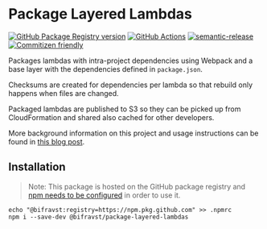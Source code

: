 # Package Layered Lambdas

[![GitHub Package Registry version](https://img.shields.io/github/release/bifravst/package-layered-lambdas.svg?label=GPR&logo=github)](https://github.com/bifravst/package-layered-lambdas/packages/26702)
[![GitHub Actions](https://github.com/bifravst/package-layered-lambdas/workflows/Test%20and%20Release/badge.svg)](https://github.com/bifravst/package-layered-lambdas/actions)
[![semantic-release](https://img.shields.io/badge/%20%20%F0%9F%93%A6%F0%9F%9A%80-semantic--release-e10079.svg)](https://github.com/semantic-release/semantic-release)
[![Commitizen friendly](https://img.shields.io/badge/commitizen-friendly-brightgreen.svg)](http://commitizen.github.io/cz-cli/)

Packages lambdas with intra-project dependencies using Webpack and a base layer
with the dependencies defined in `package.json`.

Checksums are created for dependencies per lambda so that rebuild only happens
when files are changed.

Packaged lambdas are published to S3 so they can be picked up from
CloudFormation and shared also cached for other developers.

More background information on this project and usage instructions can be found
in
[this blog post](https://coderbyheart.com/how-i-package-typescript-lambdas-for-aws/).

## Installation

> Note: This package is hosted on the GitHub package registry and
> [npm needs to be configured](https://help.github.com/en/articles/configuring-npm-for-use-with-github-package-registry#installing-a-package)
> in order to use it.

    echo "@bifravst:registry=https://npm.pkg.github.com" >> .npmrc
    npm i --save-dev @bifravst/package-layered-lambdas
